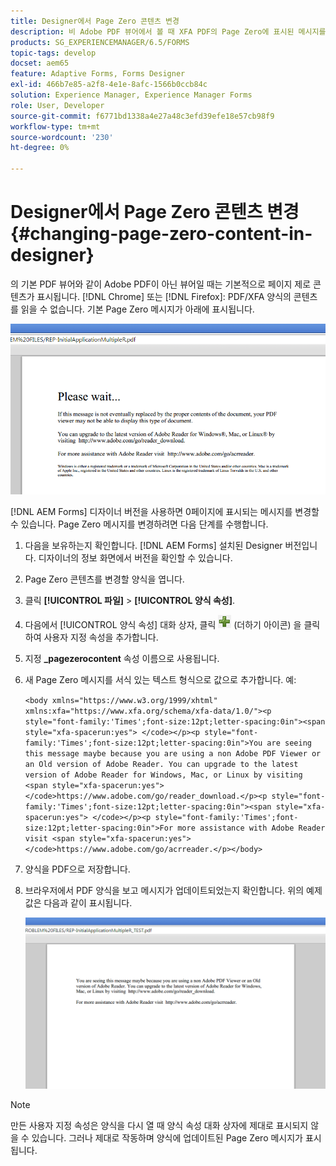 ```yaml
---
title: Designer에서 Page Zero 콘텐츠 변경
description: 비 Adobe PDF 뷰어에서 볼 때 XFA PDF의 Page Zero에 표시된 메시지를 변경하는 방법을 알고 있습니까?
products: SG_EXPERIENCEMANAGER/6.5/FORMS
topic-tags: develop
docset: aem65
feature: Adaptive Forms, Forms Designer
exl-id: 466b7e85-a2f8-4e1e-8afc-1566b0ccb84c
solution: Experience Manager, Experience Manager Forms
role: User, Developer
source-git-commit: f6771bd1338a4e27a48c3efd39efe18e57cb98f9
workflow-type: tm+mt
source-wordcount: '230'
ht-degree: 0%

---
```


# Designer에서 Page Zero 콘텐츠 변경 {#changing-page-zero-content-in-designer}

의 기본 PDF 뷰어와 같이 Adobe PDF이 아닌 뷰어일 때는 기본적으로 페이지 제로 콘텐츠가 표시됩니다. [!DNL Chrome] 또는 [!DNL Firefox]: PDF/XFA 양식의 콘텐츠를 읽을 수 없습니다. 기본 Page Zero 메시지가 아래에 표시됩니다.

![defaultpage0message](assets/defaultpage0message.png)

[!DNL AEM Forms] 디자이너 버전을 사용하면 0페이지에 표시되는 메시지를 변경할 수 있습니다. Page Zero 메시지를 변경하려면 다음 단계를 수행합니다.

1. 다음을 보유하는지 확인합니다. [!DNL AEM Forms] 설치된 Designer 버전입니다. 디자이너의 정보 화면에서 버전을 확인할 수 있습니다.

1. Page Zero 콘텐츠를 변경할 양식을 엽니다.

1. 클릭 **[!UICONTROL 파일]** > **[!UICONTROL 양식 속성]**.

1. 다음에서 [!UICONTROL 양식 속성] 대화 상자, 클릭 ![플러스](assets/plus.png) (더하기 아이콘) 을 클릭하여 사용자 지정 속성을 추가합니다.

1. 지정 **_pagezerocontent** 속성 이름으로 사용됩니다.
1. 새 Page Zero 메시지를 서식 있는 텍스트 형식으로 값으로 추가합니다. 예:


   `<body xmlns="https://www.w3.org/1999/xhtml" xmlns:xfa="https://www.xfa.org/schema/xfa-data/1.0/"><p style="font-family:'Times';font-size:12pt;letter-spacing:0in"><span style="xfa-spacerun:yes"> </code></p><p style="font-family:'Times';font-size:12pt;letter-spacing:0in">You are seeing this message maybe because you are using a non Adobe PDF Viewer or an Old version of Adobe Reader. You can upgrade to the latest version of Adobe Reader for Windows, Mac, or Linux by visiting <span style="xfa-spacerun:yes"> </code>https://www.adobe.com/go/reader_download.</p><p style="font-family:'Times';font-size:12pt;letter-spacing:0in"><span style="xfa-spacerun:yes"> </code></p><p style="font-family:'Times';font-size:12pt;letter-spacing:0in">For more assistance with Adobe Reader visit <span style="xfa-spacerun:yes"> </code>https://www.adobe.com/go/acrreader.</p></body>`

1. 양식을 PDF으로 저장합니다.

1. 브라우저에서 PDF 양식을 보고 메시지가 업데이트되었는지 확인합니다. 위의 예제 값은 다음과 같이 표시됩니다.

   ![changed 메시지](assets/changedmessage.png)

>[!NOTE]
>
>만든 사용자 지정 속성은 양식을 다시 열 때 양식 속성 대화 상자에 제대로 표시되지 않을 수 있습니다. 그러나 제대로 작동하며 양식에 업데이트된 Page Zero 메시지가 표시됩니다.
